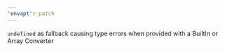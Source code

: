 ```yaml
---
'envapt': patch
---
```


`undefined` as fallback causing type errors when provided with a BuiltIn or Array Converter
